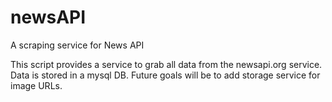 # newsAPI
A scraping service for News API

This script provides a service to grab all data from the newsapi.org service.  Data is stored in a mysql DB.  Future goals will be to add storage service for image URLs.
